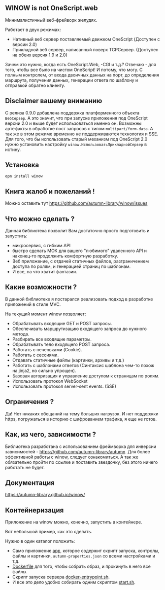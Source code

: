 ## WINOW is not OneScript.web

Минималистичный веб-фрейворк желудях. 

Работает в двух режимах:
- Нативный веб сервер поставляемый движком OneScript (Доступен с версии 2.0)
- Прикладной веб сервер, написанный поверх TCPСервер. (Доступен на обеих версия 1.9 и 2.0)

Зачем это нужно, когда есть OneScript.Web, -CGI и т.д.? Отвечаю - для того, чтобы все было на чистом OneScript! И потому, что могу. С полным контролем, от входа двоичных данных на порт, до определения маршрута, получения данных, генерации ответа по шаблону и отправкой обратно клиенту.

## Disclaimer вашему вниманию

С релиза 0.9.0 добавлена поддержка платформенного объекта `ВебСервер`. А это значит, что при запуске приложения под OneScript версии 2.0 и выше будет использоваться именно он. Возможны артефакты в обработке пост запросов с типом `multipart/form-data`. А так же в этом режиме временно не поддерживаются технология и SSE. Для того, что бы использовать старый механизм под OneScript 2.0 нужно установить настройку `winow.ИспользоватьПрикладнойСервер` в истину.

## Установка 

```
opm install winow
```

## Книга жалоб и пожеланий !

Можно оставить тут https://github.com/autumn-library/winow/issues

## Что можно сделать ?

Данная библиотека позволит Вам достаточно просто подготовить и запустить:

- микросервис, с гибким API
- быстро сделать МОК для вашего "любимого" удаленного API и наконец-то продолжить комфортную разработку.
- Веб приложение, с отдачей статичных файлов, разграничением доступа по ролям, и генерацией страниц по шаблонам.
- И все, на что хватит фантазии.

## Какие возможности ?

В данной библиотеке я постарался реализовать подход в разработке приложений в стиле MVC. 

На текущий момент winow позволяет:

- Обрабатывать входящие GET и POST запросы.
- Обеспечивать маршрутизацию входящего запроса до нужного метода.
- Разбирать все входящие параметры.
- Обрабатывать тело входящего POST запроса.
- Работать с печеньками (Cookie). 
- Работать с сессиями.
- Отдавать статичные файлы (картинки, архивы и т.д.)
- Работать с шаблонами ответов (Синтаксис шаблона чем-то похож на jinja2, но сильно упрощен).
- Базовая авторизация и управление доступом к страницам по ролям.
- Использовать протокол WebSocket 
- Использовать протокол server-sent events. (SSE)

## Ограничения ?

Да! Нет никаких обещаний на тему больших нагрузок. И нет поддержки https, погружаться в историю с шифрованием трафика, я еще не готов.

## Как, из чего, зависимости ?

Библиотека разработана с использованием фреймворка для инверсии зависимостей - https://github.com/autumn-library/autumn. Для более эффективной работы с winow, следует ознакомиться. А так же обязательно пройти по ссылке и поставить звездочку, без этого ничего работать не будет.

## Документация

https://autumn-library.github.io/winow/

## Контейнеризация

Приложение на winow можно, конечно, запустить в контейнере.

Вот небольшой пример, как это сделать.

Нужно в один каталог положить: 
* Само приложение [app](docker/app/), которое содержит скрипт запуска, контролы, файлы и картинки, ```autumn-properties.json``` со всеми настройками и т.д.
* [Dockerfile](/docker/Dockerfile) для того, чтобы собрать образ, и прокинуть в него все файлы. 
* Скрипт запуска сервера [docker-entrypoint.sh](docker/docker-entrypoint.sh).
* И все это дело удобно собирать одним скриптом [start.sh](docker/start.sh).
